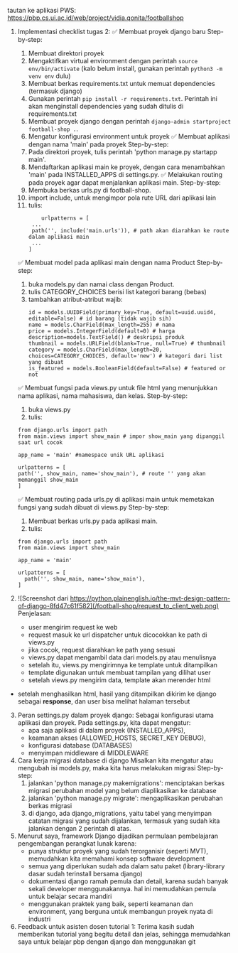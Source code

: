 tautan ke aplikasi PWS: https://pbp.cs.ui.ac.id/web/project/vidia.qonita/footballshop
1. Implementasi checklist tugas 2:
   ✅ Membuat proyek django baru
   Step-by-step: 
   1. Membuat direktori proyek
   2. Mengaktifkan virtual environment dengan perintah `source env/bin/activate`
         (kalo belum install, gunakan perintah `python3 -m venv env` dulu)
   3. Membuat berkas requirements.txt untuk memuat dependencies (termasuk django)
   4. Gunakan perintah `pip install -r requirements.txt`. 
         Perintah ini akan menginstall dependencies yang sudah ditulis di requirements.txt
   5. Membuat proyek django dengan perintah `django-admin startproject football-shop .`.
   6. Mengatur konfigurasi environment untuk proyek
   ✅ Membuat aplikasi dengan nama 'main' pada proyek
   Step-by-step: 
   1. Pada direktori proyek, tulis perintah 'python manage.py startapp main'.
   2. Mendaftarkan aplikasi main ke proyek, dengan cara menambahkan 'main' pada INSTALLED_APPS di settings.py.
   ✅ Melakukan routing pada proyek agar dapat menjalankan aplikasi main.
   Step-by-step: 
   1. Membuka berkas urls.py di football-shop.
   2. import include, untuk mengimpor pola rute URL dari aplikasi lain
   3. tulis:
       ```
           urlpatterns = [
        ...
        path('', include('main.urls')), # path akan diarahkan ke route dalam aplikasi main
        ...
       ]
       ```
   ✅ Membuat model pada aplikasi main dengan nama Product 
   Step-by-step:
   1. buka models.py dan namai class dengan Product.
   2. tulis CATEGORY_CHOICES berisi list kategori barang (bebas)
   3. tambahkan atribut-atribut wajib:
       ```
       id = models.UUIDField(primary_key=True, default=uuid.uuid4, editable=False) # id barang (tidak wajib sih)
       name = models.CharField(max_length=255) # nama
       price = models.IntegerField(default=0) # harga
       description=models.TextField() # deskripsi produk
       thumbnail = models.URLField(blank=True, null=True) # thumbnail
       category = models.CharField(max_length=20, choices=CATEGORY_CHOICES, default='new') # kategori dari list yang dibuat
       is_featured = models.BooleanField(default=False) # featured or not
       ```
   
   ✅ Membuat fungsi pada views.py untuk file html yang menunjukkan nama aplikasi, nama mahasiswa, dan kelas.
   Step-by-step: 
   1. buka views.py
   2. tulis:
     ```
     from django.urls import path
     from main.views import show_main # impor show_main yang dipanggil saat url cocok 
        
     app_name = 'main' #namespace unik URL aplikasi
        
     urlpatterns = [
     path('', show_main, name='show_main'), # route '' yang akan memanggil show_main
     ]
     ```
   ✅ Membuat routing pada urls.py di aplikasi main untuk memetakan fungsi yang sudah dibuat di views.py
   Step-by-step: 
   1. Membuat berkas urls.py pada aplikasi main.
   2. tulis:
     ```
     from django.urls import path
     from main.views import show_main
            
     app_name = 'main'
            
     urlpatterns = [
       path('', show_main, name='show_main'),
     ]
     ```
3. ![Screenshot dari https://python.plainenglish.io/the-mvt-design-pattern-of-django-8fd47c61f582](/football-shop/request_to_client_web.png)
Penjelasan:
   - user mengirim request ke web
   - request masuk ke url dispatcher untuk dicocokkan ke path di views.py
   - jika cocok, request diarahkan ke path yang sesuai
   - views.py dapat mengambil data dari models.py atau menulisnya
   - setelah itu, views.py mengirimnya ke template untuk ditampilkan
   - template digunakan untuk membuat tampilan yang dilihat user 
   - setelah views.py mengirim data, template akan merender html 
- setelah menghasilkan html, hasil yang ditampilkan dikirim ke django sebagai **response**, dan user bisa melihat halaman tersebut
3. Peran settings.py dalam proyek django: 
    Sebagai konfigurasi utama aplikasi dan proyek. Pada settings.py, kita dapat mengatur:
    - apa saja aplikasi di dalam proyek (INSTALLED_APPS), 
    - keamanan akses (ALLOWED_HOSTS, SECRET_KEY DEBUG), 
    - konfigurasi database (DATABASES)
    - menyimpan middleware di MIDDLEWARE
4. Cara kerja migrasi database di django
    Misalkan kita mengatur atau mengubah isi models.py, maka kita harus melakukan migrasi
    Step-by-step:
    1. jalankan 'python manage.py makemigrations': menciptakan berkas migrasi perubahan model yang belum diaplikasikan ke database
    2. jalankan 'python manage.py migrate': mengaplikasikan perubahan berkas migrasi
    3. di django, ada django_migrations, yaitu tabel yang menyimpan catatan migrasi yang sudah dijalankan, termasuk yang sudah kita jalankan dengan 2 perintah di atas.
5. Menurut saya, framework Django dijadikan permulaan pembelajaran pengembangan perangkat lunak karena:
    - punya struktur proyek yang sudah terorganisir (seperti MVT), memudahkan kita memahami konsep software development
    - semua yang diperlukan sudah ada dalam satu paket (library-library dasar sudah terinstall bersama django)
    - dokumentasi django ramah pemula dan detail, karena sudah banyak sekali developer menggunakannya. hal ini memudahkan pemula untuk belajar secara mandiri
    - menggunakan praktek yang baik, seperti keamanan dan environment, yang berguna untuk membangun proyek nyata di industri
6. Feedback untuk asisten dosen tutorial 1: Terima kasih sudah memberikan tutorial yang begitu detail dan jelas, sehingga memudahkan saya untuk belajar pbp dengan django dan menggunakan git




